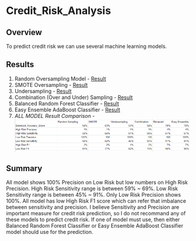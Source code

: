 # Credit_Risk_Analysis

## Overview
To predict credit risk we can use several machine learning models.  

## Results
1. Random Oversampling Model - [Result](https://github.com/jamesmoonusa/Credit_Risk_Analysis/blob/main/Random%20Oversampling.PNG)
2. SMOTE Oversampling - [Result](https://github.com/jamesmoonusa/Credit_Risk_Analysis/blob/main/SMOTE%20oversampling.PNG)
3. Undersampling - [Result](https://github.com/jamesmoonusa/Credit_Risk_Analysis/blob/main/Undersampling.PNG)
4. Combination (Over and Under) Sampling - [Result](https://github.com/jamesmoonusa/Credit_Risk_Analysis/blob/main/Combinationsampling.PNG)
5. Balanced Random Forest Classifier - [Result](https://github.com/jamesmoonusa/Credit_Risk_Analysis/blob/main/Balanced%20Random%20Forest.PNG)
6. Easy Ensemble AdaBoost Classifier - [Result](https://github.com/jamesmoonusa/Credit_Risk_Analysis/blob/main/Easy%20Ensemble.PNG)
7. *ALL MODEL Result Comparison* - ![Chart](https://github.com/jamesmoonusa/Credit_Risk_Analysis/blob/main/Total%20chart.PNG)

## Summary
All model shows 100% Precision on Low Risk but low numbers on High Risk Precision. High Risk Sensitivity range is between 59% ~ 69%. Low Risk Sensitivity range is between 45% ~ 91%. Only Low Risk Precision shows 100%. All model has low High Risk F1 score which can refer that imbalance between sensitivity and precision. I believe Sensitivity and Precision are important measure for credit risk prediction, so I do not recommand any of these models to predict credit risk. If one of model must use, then either Balanced Random Forest Classifier or Easy Ensemble AdaBoost Classifier model should use for the prediction.
